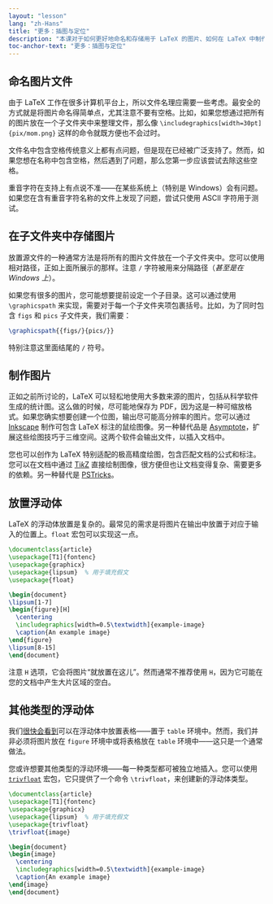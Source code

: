 ```yaml
---
layout: "lesson"
lang: "zh-Hans"
title: "更多：插图与定位"
description: "本课对于如何更好地命名和存储用于 LaTeX 的图片、如何在 LaTeX 中制作图片给出了更多的细节。"
toc-anchor-text: "更多：插图与定位"
---
```


## 命名图片文件

由于 LaTeX 工作在很多计算机平台上，所以文件名理应需要一些考虑。最安全的方式就是将图片命名得简单点，尤其注意不要有空格。比如，如果您想通过把所有的图片放在一个子文件夹中来整理文件，那么像 `\includegraphics[width=30pt]{pix/mom.png}` 这样的命令就既方便也不会过时。

文件名中包含空格传统意义上都有点问题，但是现在已经被广泛支持了。然而，如果您想在名称中包含空格，然后遇到了问题，那么您第一步应该尝试去除这些空格。

重音字符在支持上有点说不准——在某些系统上（特别是 Windows）会有问题。如果您在含有重音字符名称的文件上发现了问题，尝试只使用 ASCII 字符用于测试。

## 在子文件夹中存储图片

放置源文件的一种通常方法是将所有的图片文件放在一个子文件夹中。您可以使用相对路径，正如上面所展示的那样。注意 `/` 字符被用来分隔路径（_甚至是在 Windows 上_）。

如果您有很多的图片，您可能想要提前设定一个子目录。这可以通过使用 `\graphicspath` 来实现，需要对于每一个子文件夹项包裹括号。比如，为了同时包含 `figs` 和 `pics` 子文件夹，我们需要：

<!-- {% raw %} -->
```latex
\graphicspath{{figs/}{pics/}}
```
<!-- {% endraw %} -->

特别注意这里面结尾的 `/` 符号。

## 制作图片

正如之前所讨论的，LaTeX 可以轻松地使用大多数来源的图片，包括从科学软件生成的统计图。这么做的时候，尽可能地保存为 PDF，因为这是一种可缩放格式。如果您确实想要创建一个位图，输出尽可能高分辨率的图片。您可以通过 [Inkscape](https://inkscape.org/) 制作可包含 LaTeX 标注的鼠绘图像。另一种替代品是 [Asymptote](https://www.ctan.org/pkg/asymptote)，扩展这些绘图技巧于三维空间。这两个软件会输出文件，以插入文档中。

您也可以创作为 LaTeX 特别适配的极高精度绘图，包含匹配文档的公式和标注。您可以在文档中通过 [Ti*k*Z](https://ctan.org/pkg/pgf) 直接绘制图像，很方便但也让文档变得复杂、需要更多的依赖。另一种替代是 [PSTricks](https://ctan.org/pkg/pstricks-base)。

## 放置浮动体

LaTeX 的浮动体放置是复杂的。最常见的需求是将图片在输出中放置于对应于输入的位置上。`float` 宏包可以实现这一点。

```latex
\documentclass{article}
\usepackage[T1]{fontenc}
\usepackage{graphicx}
\usepackage{lipsum}  % 用于填充假文
\usepackage{float}

\begin{document}
\lipsum[1-7]
\begin{figure}[H]
  \centering
  \includegraphics[width=0.5\textwidth]{example-image}
  \caption{An example image}
\end{figure}
\lipsum[8-15]
\end{document}
```

注意 `H` 选项，它会将图片“就放置在这儿”。然而通常不推荐使用 `H`，因为它可能在您的文档中产生大片区域的空白。

## 其他类型的浮动体

我们[很快会看到](lesson-08)可以在浮动体中放置表格——置于 `table` 环境中。然而，我们并非必须将图片放在 `figure` 环境中或将表格放在 `table` 环境中——这只是一个通常做法。

您或许想要其他类型的浮动环境——每一种类型都可被独立地插入。您可以使用 [`trivfloat`](https://ctan.org/pkg/trivfloat) 宏包，它只提供了一个命令 `\trivfloat`，来创建新的浮动体类型。

```latex
\documentclass{article}
\usepackage[T1]{fontenc}
\usepackage{graphicx}
\usepackage{lipsum}  % 用于填充假文
\usepackage{trivfloat}
\trivfloat{image}

\begin{document}
\begin{image}
  \centering
  \includegraphics[width=0.5\textwidth]{example-image}
  \caption{An example image}
\end{image}
\end{document}
```